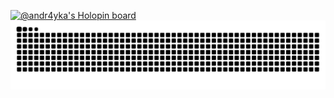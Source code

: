 [![@andr4yka's Holopin board](https://holopin.me/andr4yka)](https://holopin.io/@andr4yka)
 ᠌᠌ ᠌ ᠌ ᠌ ᠌ ᠌  ᠌᠌ ᠌ ᠌ ᠌ ᠌ ᠌  ᠌᠌ ᠌ ᠌   ![snake gif](https://raw.githubusercontent.com/andr4yka/andr4yka/4c59c8b01e1f70b8abe7a1c1dc1e8556f5cd255b/github-user-contribution.svg)
